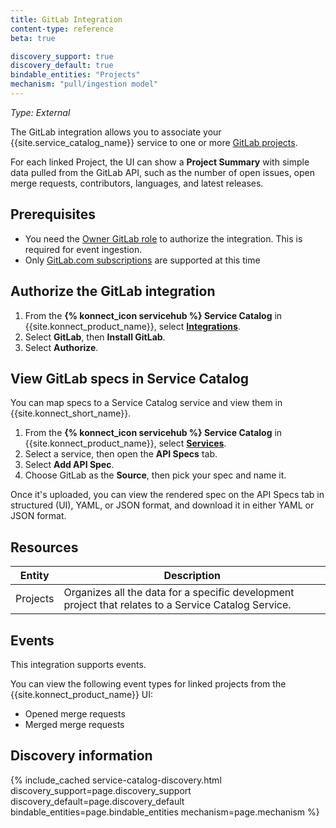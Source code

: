 ```yaml
---
title: GitLab Integration
content-type: reference
beta: true

discovery_support: true
discovery_default: true
bindable_entities: "Projects"
mechanism: "pull/ingestion model"
---
```


_Type: External_

The GitLab integration allows you to associate your {{site.service_catalog_name}} service to one or more [GitLab projects](https://docs.gitlab.com/ee/user/get_started/get_started_projects.html). 

For each linked Project, the UI can show a **Project Summary** with simple data pulled from the GitLab API, such as the number of open issues, open merge requests, contributors, languages, and latest releases.

## Prerequisites

* You need the [Owner GitLab role](https://docs.gitlab.com/ee/user/permissions.html) to authorize the integration. This is required for event ingestion.
* Only [GitLab.com subscriptions](https://docs.gitlab.com/ee/subscriptions/gitlab_com/) are supported at this time

## Authorize the GitLab integration

1. From the **{% konnect_icon servicehub %} Service Catalog** in {{site.konnect_product_name}}, select **[Integrations](https://cloud.konghq.com/us/service-catalog/integrations)**. 
2. Select **GitLab**, then **Install GitLab**.
3. Select **Authorize**. 

## View GitLab specs in Service Catalog

You can map specs to a Service Catalog service and view them in {{site.konnect_short_name}}.

1. From the **{% konnect_icon servicehub %} Service Catalog** in {{site.konnect_product_name}}, select **[Services](https://cloud.konghq.com/us/service-catalog)**. 
2. Select a service, then open the **API Specs** tab.
2. Select **Add API Spec**.
3. Choose GitLab as the **Source**, then pick your spec and name it.

Once it's uploaded, you can view the rendered spec on the API Specs tab in structured (UI), YAML, or JSON format, and download it in either YAML or JSON format.

## Resources

Entity  | Description
-------|-------------
Projects | Organizes all the data for a specific development project that relates to a Service Catalog Service.

## Events

This integration supports events.

You can view the following event types for linked projects from the {{site.konnect_product_name}} UI:

* Opened merge requests
* Merged merge requests


## Discovery information

<!-- vale off-->

{% include_cached service-catalog-discovery.html 
   discovery_support=page.discovery_support
   discovery_default=page.discovery_default
   bindable_entities=page.bindable_entities
   mechanism=page.mechanism %}

<!-- vale on-->